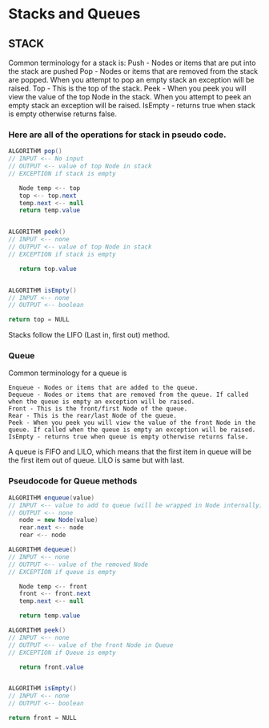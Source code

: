 # Stacks and Queues


## STACK

Common terminology for a stack is:
    Push - Nodes or items that are put into the stack are pushed
    Pop - Nodes or items that are removed from the stack are popped. When you attempt to pop an empty stack an exception will be raised.
    Top - This is the top of the stack.
    Peek - When you peek you will view the value of the top Node in the stack. When you attempt to peek an empty stack an exception will be raised.
    IsEmpty - returns true when stack is empty otherwise returns false.


### Here are all of the operations for stack in pseudo code.
``` cs
ALGORITHM pop()
// INPUT <-- No input
// OUTPUT <-- value of top Node in stack
// EXCEPTION if stack is empty

   Node temp <-- top
   top <-- top.next
   temp.next <-- null
   return temp.value


ALGORITHM peek()
// INPUT <-- none
// OUTPUT <-- value of top Node in stack
// EXCEPTION if stack is empty

   return top.value


ALGORITHM isEmpty()
// INPUT <-- none
// OUTPUT <-- boolean

return top = NULL
```

Stacks follow the LIFO (Last in, first out) method.

### Queue

Common terminology for a queue is

    Enqueue - Nodes or items that are added to the queue.
    Dequeue - Nodes or items that are removed from the queue. If called when the queue is empty an exception will be raised.
    Front - This is the front/first Node of the queue.
    Rear - This is the rear/last Node of the queue.
    Peek - When you peek you will view the value of the front Node in the queue. If called when the queue is empty an exception will be raised.
    IsEmpty - returns true when queue is empty otherwise returns false.

A queue is FIFO and LILO, which means that the first item in queue will be the first item out of queue. LILO is same but with last.

### Pseudocode for Queue methods

``` cs
ALGORITHM enqueue(value)
// INPUT <-- value to add to queue (will be wrapped in Node internally)
// OUTPUT <-- none
   node = new Node(value)
   rear.next <-- node
   rear <-- node

ALGORITHM dequeue()
// INPUT <-- none
// OUTPUT <-- value of the removed Node
// EXCEPTION if queue is empty

   Node temp <-- front
   front <-- front.next
   temp.next <-- null

   return temp.value

ALGORITHM peek()
// INPUT <-- none
// OUTPUT <-- value of the front Node in Queue
// EXCEPTION if Queue is empty

   return front.value


ALGORITHM isEmpty()
// INPUT <-- none
// OUTPUT <-- boolean

return front = NULL
```